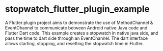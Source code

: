 # stopwatch_flutter_plugin_example
 A Flutter plugin project aims to demonstrate the use of MethodChannel & EventChannel to communicate between Android native Java code and Flutter Dart code. This example creates a stopwatch in native java side, and pass the time to dart side through an EventChannel. The dart interface allows starting, stopping, and resetting the stopwatch time in Flutter.
